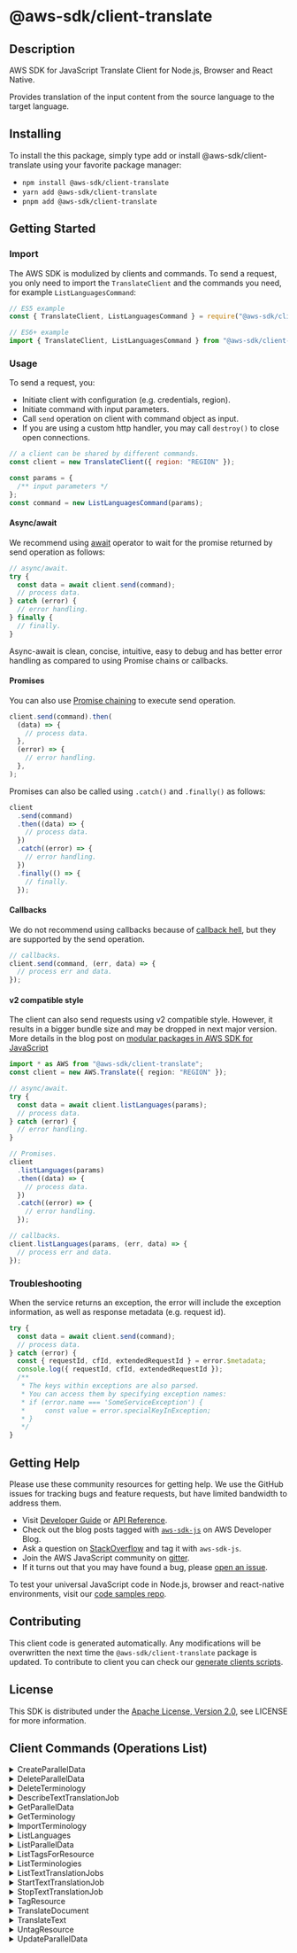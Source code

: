 <!-- generated file, do not edit directly -->

# @aws-sdk/client-translate

## Description

AWS SDK for JavaScript Translate Client for Node.js, Browser and React Native.

<p>Provides translation of the input content from the source language to the target language.</p>

## Installing

To install the this package, simply type add or install @aws-sdk/client-translate
using your favorite package manager:

- `npm install @aws-sdk/client-translate`
- `yarn add @aws-sdk/client-translate`
- `pnpm add @aws-sdk/client-translate`

## Getting Started

### Import

The AWS SDK is modulized by clients and commands.
To send a request, you only need to import the `TranslateClient` and
the commands you need, for example `ListLanguagesCommand`:

```js
// ES5 example
const { TranslateClient, ListLanguagesCommand } = require("@aws-sdk/client-translate");
```

```ts
// ES6+ example
import { TranslateClient, ListLanguagesCommand } from "@aws-sdk/client-translate";
```

### Usage

To send a request, you:

- Initiate client with configuration (e.g. credentials, region).
- Initiate command with input parameters.
- Call `send` operation on client with command object as input.
- If you are using a custom http handler, you may call `destroy()` to close open connections.

```js
// a client can be shared by different commands.
const client = new TranslateClient({ region: "REGION" });

const params = {
  /** input parameters */
};
const command = new ListLanguagesCommand(params);
```

#### Async/await

We recommend using [await](https://developer.mozilla.org/en-US/docs/Web/JavaScript/Reference/Operators/await)
operator to wait for the promise returned by send operation as follows:

```js
// async/await.
try {
  const data = await client.send(command);
  // process data.
} catch (error) {
  // error handling.
} finally {
  // finally.
}
```

Async-await is clean, concise, intuitive, easy to debug and has better error handling
as compared to using Promise chains or callbacks.

#### Promises

You can also use [Promise chaining](https://developer.mozilla.org/en-US/docs/Web/JavaScript/Guide/Using_promises#chaining)
to execute send operation.

```js
client.send(command).then(
  (data) => {
    // process data.
  },
  (error) => {
    // error handling.
  },
);
```

Promises can also be called using `.catch()` and `.finally()` as follows:

```js
client
  .send(command)
  .then((data) => {
    // process data.
  })
  .catch((error) => {
    // error handling.
  })
  .finally(() => {
    // finally.
  });
```

#### Callbacks

We do not recommend using callbacks because of [callback hell](http://callbackhell.com/),
but they are supported by the send operation.

```js
// callbacks.
client.send(command, (err, data) => {
  // process err and data.
});
```

#### v2 compatible style

The client can also send requests using v2 compatible style.
However, it results in a bigger bundle size and may be dropped in next major version. More details in the blog post
on [modular packages in AWS SDK for JavaScript](https://aws.amazon.com/blogs/developer/modular-packages-in-aws-sdk-for-javascript/)

```ts
import * as AWS from "@aws-sdk/client-translate";
const client = new AWS.Translate({ region: "REGION" });

// async/await.
try {
  const data = await client.listLanguages(params);
  // process data.
} catch (error) {
  // error handling.
}

// Promises.
client
  .listLanguages(params)
  .then((data) => {
    // process data.
  })
  .catch((error) => {
    // error handling.
  });

// callbacks.
client.listLanguages(params, (err, data) => {
  // process err and data.
});
```

### Troubleshooting

When the service returns an exception, the error will include the exception information,
as well as response metadata (e.g. request id).

```js
try {
  const data = await client.send(command);
  // process data.
} catch (error) {
  const { requestId, cfId, extendedRequestId } = error.$metadata;
  console.log({ requestId, cfId, extendedRequestId });
  /**
   * The keys within exceptions are also parsed.
   * You can access them by specifying exception names:
   * if (error.name === 'SomeServiceException') {
   *     const value = error.specialKeyInException;
   * }
   */
}
```

## Getting Help

Please use these community resources for getting help.
We use the GitHub issues for tracking bugs and feature requests, but have limited bandwidth to address them.

- Visit [Developer Guide](https://docs.aws.amazon.com/sdk-for-javascript/v3/developer-guide/welcome.html)
  or [API Reference](https://docs.aws.amazon.com/AWSJavaScriptSDK/v3/latest/index.html).
- Check out the blog posts tagged with [`aws-sdk-js`](https://aws.amazon.com/blogs/developer/tag/aws-sdk-js/)
  on AWS Developer Blog.
- Ask a question on [StackOverflow](https://stackoverflow.com/questions/tagged/aws-sdk-js) and tag it with `aws-sdk-js`.
- Join the AWS JavaScript community on [gitter](https://gitter.im/aws/aws-sdk-js-v3).
- If it turns out that you may have found a bug, please [open an issue](https://github.com/aws/aws-sdk-js-v3/issues/new/choose).

To test your universal JavaScript code in Node.js, browser and react-native environments,
visit our [code samples repo](https://github.com/aws-samples/aws-sdk-js-tests).

## Contributing

This client code is generated automatically. Any modifications will be overwritten the next time the `@aws-sdk/client-translate` package is updated.
To contribute to client you can check our [generate clients scripts](https://github.com/aws/aws-sdk-js-v3/tree/main/scripts/generate-clients).

## License

This SDK is distributed under the
[Apache License, Version 2.0](http://www.apache.org/licenses/LICENSE-2.0),
see LICENSE for more information.

## Client Commands (Operations List)

<details>
<summary>
CreateParallelData
</summary>

[Command API Reference](https://docs.aws.amazon.com/AWSJavaScriptSDK/v3/latest/client/translate/command/CreateParallelDataCommand/) / [Input](https://docs.aws.amazon.com/AWSJavaScriptSDK/v3/latest/Package/-aws-sdk-client-translate/Interface/CreateParallelDataCommandInput/) / [Output](https://docs.aws.amazon.com/AWSJavaScriptSDK/v3/latest/Package/-aws-sdk-client-translate/Interface/CreateParallelDataCommandOutput/)

</details>
<details>
<summary>
DeleteParallelData
</summary>

[Command API Reference](https://docs.aws.amazon.com/AWSJavaScriptSDK/v3/latest/client/translate/command/DeleteParallelDataCommand/) / [Input](https://docs.aws.amazon.com/AWSJavaScriptSDK/v3/latest/Package/-aws-sdk-client-translate/Interface/DeleteParallelDataCommandInput/) / [Output](https://docs.aws.amazon.com/AWSJavaScriptSDK/v3/latest/Package/-aws-sdk-client-translate/Interface/DeleteParallelDataCommandOutput/)

</details>
<details>
<summary>
DeleteTerminology
</summary>

[Command API Reference](https://docs.aws.amazon.com/AWSJavaScriptSDK/v3/latest/client/translate/command/DeleteTerminologyCommand/) / [Input](https://docs.aws.amazon.com/AWSJavaScriptSDK/v3/latest/Package/-aws-sdk-client-translate/Interface/DeleteTerminologyCommandInput/) / [Output](https://docs.aws.amazon.com/AWSJavaScriptSDK/v3/latest/Package/-aws-sdk-client-translate/Interface/DeleteTerminologyCommandOutput/)

</details>
<details>
<summary>
DescribeTextTranslationJob
</summary>

[Command API Reference](https://docs.aws.amazon.com/AWSJavaScriptSDK/v3/latest/client/translate/command/DescribeTextTranslationJobCommand/) / [Input](https://docs.aws.amazon.com/AWSJavaScriptSDK/v3/latest/Package/-aws-sdk-client-translate/Interface/DescribeTextTranslationJobCommandInput/) / [Output](https://docs.aws.amazon.com/AWSJavaScriptSDK/v3/latest/Package/-aws-sdk-client-translate/Interface/DescribeTextTranslationJobCommandOutput/)

</details>
<details>
<summary>
GetParallelData
</summary>

[Command API Reference](https://docs.aws.amazon.com/AWSJavaScriptSDK/v3/latest/client/translate/command/GetParallelDataCommand/) / [Input](https://docs.aws.amazon.com/AWSJavaScriptSDK/v3/latest/Package/-aws-sdk-client-translate/Interface/GetParallelDataCommandInput/) / [Output](https://docs.aws.amazon.com/AWSJavaScriptSDK/v3/latest/Package/-aws-sdk-client-translate/Interface/GetParallelDataCommandOutput/)

</details>
<details>
<summary>
GetTerminology
</summary>

[Command API Reference](https://docs.aws.amazon.com/AWSJavaScriptSDK/v3/latest/client/translate/command/GetTerminologyCommand/) / [Input](https://docs.aws.amazon.com/AWSJavaScriptSDK/v3/latest/Package/-aws-sdk-client-translate/Interface/GetTerminologyCommandInput/) / [Output](https://docs.aws.amazon.com/AWSJavaScriptSDK/v3/latest/Package/-aws-sdk-client-translate/Interface/GetTerminologyCommandOutput/)

</details>
<details>
<summary>
ImportTerminology
</summary>

[Command API Reference](https://docs.aws.amazon.com/AWSJavaScriptSDK/v3/latest/client/translate/command/ImportTerminologyCommand/) / [Input](https://docs.aws.amazon.com/AWSJavaScriptSDK/v3/latest/Package/-aws-sdk-client-translate/Interface/ImportTerminologyCommandInput/) / [Output](https://docs.aws.amazon.com/AWSJavaScriptSDK/v3/latest/Package/-aws-sdk-client-translate/Interface/ImportTerminologyCommandOutput/)

</details>
<details>
<summary>
ListLanguages
</summary>

[Command API Reference](https://docs.aws.amazon.com/AWSJavaScriptSDK/v3/latest/client/translate/command/ListLanguagesCommand/) / [Input](https://docs.aws.amazon.com/AWSJavaScriptSDK/v3/latest/Package/-aws-sdk-client-translate/Interface/ListLanguagesCommandInput/) / [Output](https://docs.aws.amazon.com/AWSJavaScriptSDK/v3/latest/Package/-aws-sdk-client-translate/Interface/ListLanguagesCommandOutput/)

</details>
<details>
<summary>
ListParallelData
</summary>

[Command API Reference](https://docs.aws.amazon.com/AWSJavaScriptSDK/v3/latest/client/translate/command/ListParallelDataCommand/) / [Input](https://docs.aws.amazon.com/AWSJavaScriptSDK/v3/latest/Package/-aws-sdk-client-translate/Interface/ListParallelDataCommandInput/) / [Output](https://docs.aws.amazon.com/AWSJavaScriptSDK/v3/latest/Package/-aws-sdk-client-translate/Interface/ListParallelDataCommandOutput/)

</details>
<details>
<summary>
ListTagsForResource
</summary>

[Command API Reference](https://docs.aws.amazon.com/AWSJavaScriptSDK/v3/latest/client/translate/command/ListTagsForResourceCommand/) / [Input](https://docs.aws.amazon.com/AWSJavaScriptSDK/v3/latest/Package/-aws-sdk-client-translate/Interface/ListTagsForResourceCommandInput/) / [Output](https://docs.aws.amazon.com/AWSJavaScriptSDK/v3/latest/Package/-aws-sdk-client-translate/Interface/ListTagsForResourceCommandOutput/)

</details>
<details>
<summary>
ListTerminologies
</summary>

[Command API Reference](https://docs.aws.amazon.com/AWSJavaScriptSDK/v3/latest/client/translate/command/ListTerminologiesCommand/) / [Input](https://docs.aws.amazon.com/AWSJavaScriptSDK/v3/latest/Package/-aws-sdk-client-translate/Interface/ListTerminologiesCommandInput/) / [Output](https://docs.aws.amazon.com/AWSJavaScriptSDK/v3/latest/Package/-aws-sdk-client-translate/Interface/ListTerminologiesCommandOutput/)

</details>
<details>
<summary>
ListTextTranslationJobs
</summary>

[Command API Reference](https://docs.aws.amazon.com/AWSJavaScriptSDK/v3/latest/client/translate/command/ListTextTranslationJobsCommand/) / [Input](https://docs.aws.amazon.com/AWSJavaScriptSDK/v3/latest/Package/-aws-sdk-client-translate/Interface/ListTextTranslationJobsCommandInput/) / [Output](https://docs.aws.amazon.com/AWSJavaScriptSDK/v3/latest/Package/-aws-sdk-client-translate/Interface/ListTextTranslationJobsCommandOutput/)

</details>
<details>
<summary>
StartTextTranslationJob
</summary>

[Command API Reference](https://docs.aws.amazon.com/AWSJavaScriptSDK/v3/latest/client/translate/command/StartTextTranslationJobCommand/) / [Input](https://docs.aws.amazon.com/AWSJavaScriptSDK/v3/latest/Package/-aws-sdk-client-translate/Interface/StartTextTranslationJobCommandInput/) / [Output](https://docs.aws.amazon.com/AWSJavaScriptSDK/v3/latest/Package/-aws-sdk-client-translate/Interface/StartTextTranslationJobCommandOutput/)

</details>
<details>
<summary>
StopTextTranslationJob
</summary>

[Command API Reference](https://docs.aws.amazon.com/AWSJavaScriptSDK/v3/latest/client/translate/command/StopTextTranslationJobCommand/) / [Input](https://docs.aws.amazon.com/AWSJavaScriptSDK/v3/latest/Package/-aws-sdk-client-translate/Interface/StopTextTranslationJobCommandInput/) / [Output](https://docs.aws.amazon.com/AWSJavaScriptSDK/v3/latest/Package/-aws-sdk-client-translate/Interface/StopTextTranslationJobCommandOutput/)

</details>
<details>
<summary>
TagResource
</summary>

[Command API Reference](https://docs.aws.amazon.com/AWSJavaScriptSDK/v3/latest/client/translate/command/TagResourceCommand/) / [Input](https://docs.aws.amazon.com/AWSJavaScriptSDK/v3/latest/Package/-aws-sdk-client-translate/Interface/TagResourceCommandInput/) / [Output](https://docs.aws.amazon.com/AWSJavaScriptSDK/v3/latest/Package/-aws-sdk-client-translate/Interface/TagResourceCommandOutput/)

</details>
<details>
<summary>
TranslateDocument
</summary>

[Command API Reference](https://docs.aws.amazon.com/AWSJavaScriptSDK/v3/latest/client/translate/command/TranslateDocumentCommand/) / [Input](https://docs.aws.amazon.com/AWSJavaScriptSDK/v3/latest/Package/-aws-sdk-client-translate/Interface/TranslateDocumentCommandInput/) / [Output](https://docs.aws.amazon.com/AWSJavaScriptSDK/v3/latest/Package/-aws-sdk-client-translate/Interface/TranslateDocumentCommandOutput/)

</details>
<details>
<summary>
TranslateText
</summary>

[Command API Reference](https://docs.aws.amazon.com/AWSJavaScriptSDK/v3/latest/client/translate/command/TranslateTextCommand/) / [Input](https://docs.aws.amazon.com/AWSJavaScriptSDK/v3/latest/Package/-aws-sdk-client-translate/Interface/TranslateTextCommandInput/) / [Output](https://docs.aws.amazon.com/AWSJavaScriptSDK/v3/latest/Package/-aws-sdk-client-translate/Interface/TranslateTextCommandOutput/)

</details>
<details>
<summary>
UntagResource
</summary>

[Command API Reference](https://docs.aws.amazon.com/AWSJavaScriptSDK/v3/latest/client/translate/command/UntagResourceCommand/) / [Input](https://docs.aws.amazon.com/AWSJavaScriptSDK/v3/latest/Package/-aws-sdk-client-translate/Interface/UntagResourceCommandInput/) / [Output](https://docs.aws.amazon.com/AWSJavaScriptSDK/v3/latest/Package/-aws-sdk-client-translate/Interface/UntagResourceCommandOutput/)

</details>
<details>
<summary>
UpdateParallelData
</summary>

[Command API Reference](https://docs.aws.amazon.com/AWSJavaScriptSDK/v3/latest/client/translate/command/UpdateParallelDataCommand/) / [Input](https://docs.aws.amazon.com/AWSJavaScriptSDK/v3/latest/Package/-aws-sdk-client-translate/Interface/UpdateParallelDataCommandInput/) / [Output](https://docs.aws.amazon.com/AWSJavaScriptSDK/v3/latest/Package/-aws-sdk-client-translate/Interface/UpdateParallelDataCommandOutput/)

</details>
